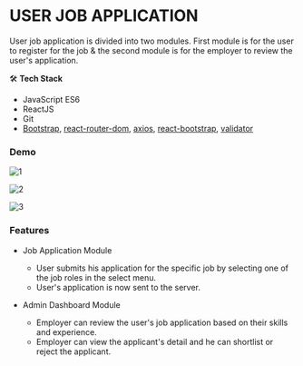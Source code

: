 # USER JOB APPLICATION

User job application is divided into two modules. First module is for the user to register for the job & the second module is for the employer to review the user's application. 

🛠 **Tech Stack**

- JavaScript ES6
- ReactJS
- Git
- [Bootstrap](https://getbootstrap.com/), [react-router-dom](https://v5.reactrouter.com/web/guides/quick-start), [axios](https://www.npmjs.com/package/axios), [react-bootstrap](https://react-bootstrap.github.io/), [validator](https://www.npmjs.com/package/validator)

### Demo
![1](https://user-images.githubusercontent.com/91862529/142792722-f79a4ab2-08e4-4802-96fa-e004f9d2e4d2.JPG)

![2](https://user-images.githubusercontent.com/91862529/142792810-3bf18c79-01f5-4331-924a-2765c3ecd36e.JPG)

![3](https://user-images.githubusercontent.com/91862529/142792888-24e549ba-5c32-421b-bdc0-622f03f094aa.JPG)

### Features
 
* Job Application Module
    * User submits his application for the specific job by selecting one of the job roles in the select menu.
    * User's application is now sent to the server. 

* Admin Dashboard Module
    * Employer can review the user's job application based on their skills and experience.
    * Employer can view the applicant's detail and he can shortlist or reject the applicant.
